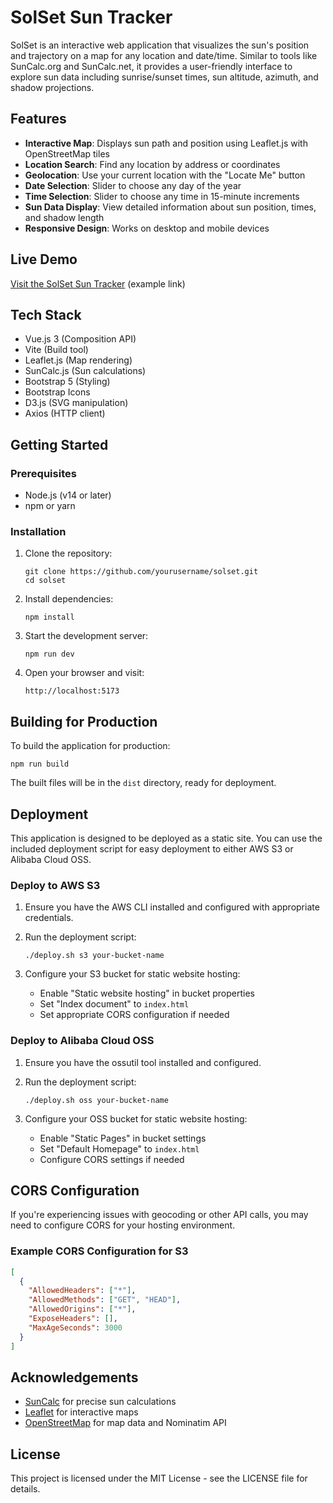 # SolSet Sun Tracker

SolSet is an interactive web application that visualizes the sun's position and trajectory on a map for any location and date/time. Similar to tools like SunCalc.org and SunCalc.net, it provides a user-friendly interface to explore sun data including sunrise/sunset times, sun altitude, azimuth, and shadow projections.

## Features

- **Interactive Map**: Displays sun path and position using Leaflet.js with OpenStreetMap tiles
- **Location Search**: Find any location by address or coordinates
- **Geolocation**: Use your current location with the "Locate Me" button
- **Date Selection**: Slider to choose any day of the year
- **Time Selection**: Slider to choose any time in 15-minute increments
- **Sun Data Display**: View detailed information about sun position, times, and shadow length
- **Responsive Design**: Works on desktop and mobile devices

## Live Demo

[Visit the SolSet Sun Tracker](https://solset-sun-tracker.s3.amazonaws.com/index.html) (example link)

## Tech Stack

- Vue.js 3 (Composition API)
- Vite (Build tool)
- Leaflet.js (Map rendering)
- SunCalc.js (Sun calculations)
- Bootstrap 5 (Styling)
- Bootstrap Icons
- D3.js (SVG manipulation)
- Axios (HTTP client)

## Getting Started

### Prerequisites

- Node.js (v14 or later)
- npm or yarn

### Installation

1. Clone the repository:
   ```
   git clone https://github.com/yourusername/solset.git
   cd solset
   ```

2. Install dependencies:
   ```
   npm install
   ```

3. Start the development server:
   ```
   npm run dev
   ```

4. Open your browser and visit:
   ```
   http://localhost:5173
   ```

## Building for Production

To build the application for production:

```
npm run build
```

The built files will be in the `dist` directory, ready for deployment.

## Deployment

This application is designed to be deployed as a static site. You can use the included deployment script for easy deployment to either AWS S3 or Alibaba Cloud OSS.

### Deploy to AWS S3

1. Ensure you have the AWS CLI installed and configured with appropriate credentials.

2. Run the deployment script:
   ```
   ./deploy.sh s3 your-bucket-name
   ```

3. Configure your S3 bucket for static website hosting:
   - Enable "Static website hosting" in bucket properties
   - Set "Index document" to `index.html`
   - Set appropriate CORS configuration if needed

### Deploy to Alibaba Cloud OSS

1. Ensure you have the ossutil tool installed and configured.

2. Run the deployment script:
   ```
   ./deploy.sh oss your-bucket-name
   ```

3. Configure your OSS bucket for static website hosting:
   - Enable "Static Pages" in bucket settings
   - Set "Default Homepage" to `index.html`
   - Configure CORS settings if needed

## CORS Configuration

If you're experiencing issues with geocoding or other API calls, you may need to configure CORS for your hosting environment.

### Example CORS Configuration for S3

```json
[
  {
    "AllowedHeaders": ["*"],
    "AllowedMethods": ["GET", "HEAD"],
    "AllowedOrigins": ["*"],
    "ExposeHeaders": [],
    "MaxAgeSeconds": 3000
  }
]
```

## Acknowledgements

- [SunCalc](https://github.com/mourner/suncalc) for precise sun calculations
- [Leaflet](https://leafletjs.com/) for interactive maps
- [OpenStreetMap](https://www.openstreetmap.org/) for map data and Nominatim API

## License

This project is licensed under the MIT License - see the LICENSE file for details.
